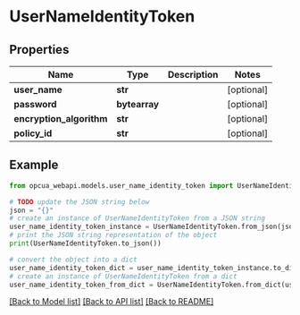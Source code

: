 # UserNameIdentityToken


## Properties

Name | Type | Description | Notes
------------ | ------------- | ------------- | -------------
**user_name** | **str** |  | [optional] 
**password** | **bytearray** |  | [optional] 
**encryption_algorithm** | **str** |  | [optional] 
**policy_id** | **str** |  | [optional] 

## Example

```python
from opcua_webapi.models.user_name_identity_token import UserNameIdentityToken

# TODO update the JSON string below
json = "{}"
# create an instance of UserNameIdentityToken from a JSON string
user_name_identity_token_instance = UserNameIdentityToken.from_json(json)
# print the JSON string representation of the object
print(UserNameIdentityToken.to_json())

# convert the object into a dict
user_name_identity_token_dict = user_name_identity_token_instance.to_dict()
# create an instance of UserNameIdentityToken from a dict
user_name_identity_token_from_dict = UserNameIdentityToken.from_dict(user_name_identity_token_dict)
```
[[Back to Model list]](../README.md#documentation-for-models) [[Back to API list]](../README.md#documentation-for-api-endpoints) [[Back to README]](../README.md)


